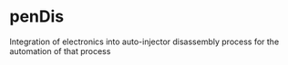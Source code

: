 # penDis
Integration of electronics into auto-injector disassembly process for the automation of that process
